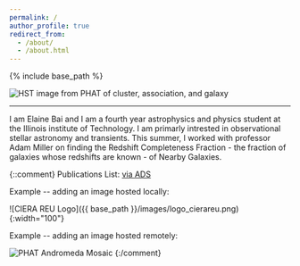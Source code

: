 ```yaml
---
permalink: /
author_profile: true
redirect_from: 
  - /about/
  - /about.html
---
```


{% include base_path %}

![HST image from PHAT of cluster, association, and galaxy](https://bpb-us-e1.wpmucdn.com/sites.northwestern.edu/dist/5/1928/files/2017/09/cropped-b21crop-12qj9v2.png)

---------

I am Elaine Bai and I am a fourth year astrophysics and physics student at the Illinois institute of Technology. I am primarly intrested in observational stellar astronomy and transients. This summer, I worked with professor Adam Miller on finding the Redshift Completeness Fraction - the fraction of galaxies whose redshifts are known - of Nearby Galaxies. 

{::comment}
Publications List: [via ADS](https://ui.adsabs.harvard.edu/#search/q=orcid%3A0000-0001-6421-0953&sort=date%20desc%2C%20bibcode%20desc)

Example -- adding an image hosted locally:

![CIERA REU Logo]({{ base_path }}/images/logo_cierareu.png){:width="100"}

Example -- adding an image hosted remotely:

![PHAT Andromeda Mosaic](https://panoptes-uploads.zooniverse.org/production/project_attached_image/049c71e3-6a77-4476-b3aa-8daf3f6b7578.jpeg)
{:/comment}

